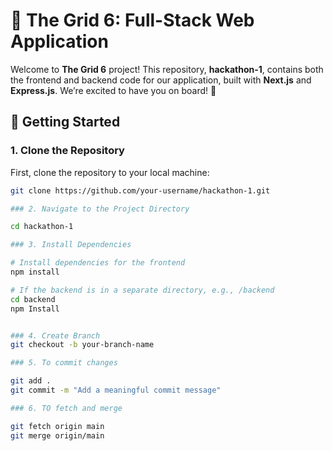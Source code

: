 # 🌟 The Grid 6: Full-Stack Web Application

Welcome to **The Grid 6** project! This repository, **hackathon-1**, contains both the frontend and backend code for our application, built with **Next.js** and **Express.js**. We’re excited to have you on board! 🎉

## 🚀 Getting Started

### 1. Clone the Repository

First, clone the repository to your local machine:

```bash
git clone https://github.com/your-username/hackathon-1.git

### 2. Navigate to the Project Directory

cd hackathon-1 

### 3. Install Dependencies

# Install dependencies for the frontend
npm install

# If the backend is in a separate directory, e.g., /backend
cd backend
npm Install


### 4. Create Branch
git checkout -b your-branch-name

### 5. To commit changes 

git add .
git commit -m "Add a meaningful commit message"

### 6. TO fetch and merge

git fetch origin main
git merge origin/main
